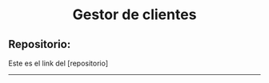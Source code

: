 <h1 align="center">Gestor de clientes</h1>

<h2>Repositorio:</h2>

Este es el link del [repositorio]

***

